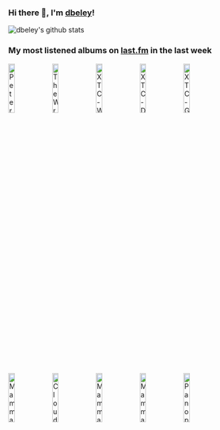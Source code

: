 ### Hi there 👋, I'm [dbeley](https://dbeley.ovh/en)!

![dbeley's github stats](https://github-readme-stats.vercel.app/api?username=dbeley)

### My most listened albums on [last.fm](https://www.last.fm/user/d_beley) in the last week

[<img src='https://lastfm.freetls.fastly.net/i/u/300x300/aba3e947061b788834d9415420e716ee.jpg' width='16%' height='16%' alt='Peter Gabriel - I/O'>](https://www.last.fm/music/peter%2bgabriel/i%252fo)&nbsp;
[<img src='https://lastfm.freetls.fastly.net/i/u/300x300/6e7b203533aa47158d87e0feda0e8b5d.jpg' width='16%' height='16%' alt='The Wrens - Silver'>](https://www.last.fm/music/the%2bwrens/silver)&nbsp;
[<img src='https://lastfm.freetls.fastly.net/i/u/300x300/c74ad5df98ec5c8302d0dcf783b15032.png' width='16%' height='16%' alt='XTC - White Music'>](https://www.last.fm/music/xtc/white%2bmusic)&nbsp;
[<img src='https://lastfm.freetls.fastly.net/i/u/300x300/128b19d7deb3ee0c156f27ed3d9a7f22.jpg' width='16%' height='16%' alt='XTC - Drums and Wires'>](https://www.last.fm/music/xtc/drums%2band%2bwires)&nbsp;
[<img src='https://lastfm.freetls.fastly.net/i/u/300x300/30a053c0d8bb783dddd41c24d09b3eec.jpg' width='16%' height='16%' alt='XTC - Go 2'>](https://www.last.fm/music/xtc/go%2b2)&nbsp;
<br>
[<img src='https://lastfm.freetls.fastly.net/i/u/300x300/9463ee56d43a8e366d4d4a255041ce87.jpg' width='16%' height='16%' alt='Mammal Hands - Captured Spirits'>](https://www.last.fm/music/mammal%2bhands/captured%2bspirits)&nbsp;
[<img src='https://lastfm.freetls.fastly.net/i/u/300x300/4bb3b4090d73a8ea21135e9d12ae9f2f.jpg' width='16%' height='16%' alt='Cloud Nothings - Life Is Only One Event'>](https://www.last.fm/music/cloud%2bnothings/life%2bis%2bonly%2bone%2bevent)&nbsp;
[<img src='https://lastfm.freetls.fastly.net/i/u/300x300/77d5ce44870fbdcb8f3b0da2212269e4.jpg' width='16%' height='16%' alt='Mammal Hands - Shadow Work'>](https://www.last.fm/music/mammal%2bhands/shadow%2bwork)&nbsp;
[<img src='https://lastfm.freetls.fastly.net/i/u/300x300/3d498c9a33bd410dc116c75c1251ce81.jpg' width='16%' height='16%' alt='Mammal Hands - Animalia'>](https://www.last.fm/music/mammal%2bhands/animalia)&nbsp;
[<img src='https://lastfm.freetls.fastly.net/i/u/300x300/ca1154a7412f404b22dce74f98c3cfa0.jpg' width='16%' height='16%' alt='Panopticon - The Rime of Memory'>](https://www.last.fm/music/panopticon/the%2brime%2bof%2bmemory)&nbsp;
<br>
